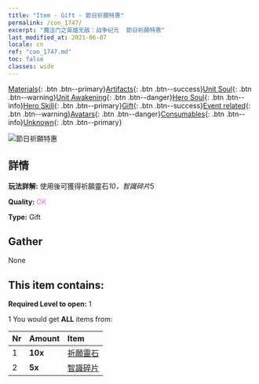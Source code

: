```yaml
---
title: "Item - Gift - 節日祈願特惠"
permalink: /con_1747/
excerpt: "魔法门之英雄无敌：战争纪元  節日祈願特惠"
last_modified_at: 2021-06-07
locale: cn
ref: "con_1747.md"
toc: false
classes: wide
---
```

 [Materials](/ItemsCN/){: .btn .btn--primary}[Artifacts](/ItemsCN/Artifacts/){: .btn .btn--success}[Unit Soul](/ItemsCN/UnitSoul/){: .btn .btn--warning}[Unit Awakening](/ItemsCN/UnitAwakening/){: .btn .btn--danger}[Hero Soul](/ItemsCN/HeroSoul/){: .btn .btn--info}[Hero Skill](/ItemsCN/HeroSkill/){: .btn .btn--primary}[Gift](/ItemsCN/Gift/){: .btn .btn--success}[Event related](/ItemsCN/Events/){: .btn .btn--warning}[Avatars](/ItemsCN/Avatars/){: .btn .btn--danger}[Consumables](/ItemsCN/Consumables/){: .btn .btn--info}[Unknown](/ItemsCN/Unknown/){: .btn .btn--primary}

 ![節日祈願特惠](/images/t/i_907363.png)

## 詳情
 **玩法詳解:** 使用後可獲得祈願靈石*10，智識碎片*5

 **Quality:** <span style="color: #DA70D6">OK</span>

 **Type:** Gift

## Gather

  None

## This item contains:

 **Required Level to open:** 1

 1 You would get **ALL** items  from:

  | Nr | Amount |     Item    |
  |:---|:-------|:------------|
  | 1 |  **10x** | [祈願靈石](/cn/Items/con_971/) |  | 
  | 2 |  **5x** | [智識碎片](/cn/Items/con_911/) |  | 
